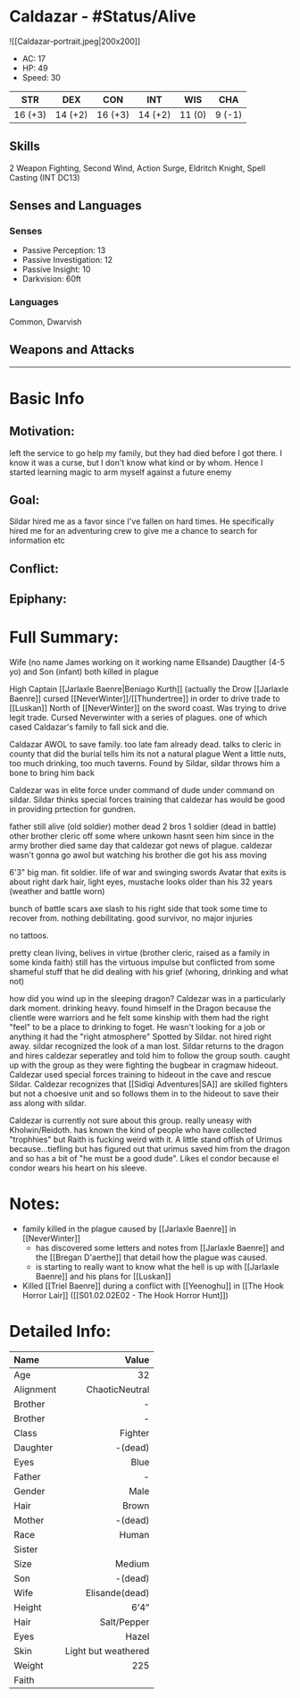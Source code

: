 # Caldazar - #Status/Alive 
![[Caldazar-portrait.jpeg|200x200]]

- AC: 17
- HP: 49
- Speed: 30 

| STR | DEX | CON | INT | WIS | CHA|
| ---- | ---- | ---- | ---- | ---- | ---- |
16 (+3)|14 (+2)|16 (+3)|14 (+2)|11 (0)|9 (-1)

## Skills
2 Weapon Fighting, Second Wind, Action Surge, Eldritch Knight, Spell Casting (INT DC13)

## Senses and Languages
### Senses
- Passive Perception: 13
- Passive Investigation: 12
- Passive Insight: 10
- Darkvision: 60ft

### Languages
Common, Dwarvish

## Weapons and Attacks
___
# Basic Info

## Motivation: 
left the service to go help my family, but they had died before I got there. I know it was a curse, but I don't know what kind or by whom. Hence I started learning magic to arm myself against a future enemy

## Goal:
Sildar hired me as a favor since I've fallen on hard times. He specifically hired me for an adventuring crew to give me a chance to search for information etc

## Conflict:

## Epiphany:

# Full Summary:
Wife (no name James working on it working name ElIsande)
Daugther (4-5 yo) and Son (infant)
both killed in plague

High Captain [[Jarlaxle Baenre|Beniago Kurth]] (actually the Drow [[Jarlaxle Baenre]] cursed [[NeverWinter]]/[[Thundertree]] in order to drive trade to [[Luskan]] North of [[NeverWinter]] on the sword coast. Was trying to drive legit trade. Cursed Neverwinter with a series of plagues. one of which cased Caldazar's family to fall sick and die.

Caldazar AWOL to save family. too late fam already dead. talks to cleric in county that did the burial tells him its not a natural plague
Went a little nuts, too much drinking, too much taverns. Found by Sildar, sildar throws him a bone to bring him back

Caldezar was in elite force under command of dude under command on sildar. Sildar thinks special forces training that caldezar has would be good in providing prtection for gundren.

father still alive (old soldier)
mother dead
2 bros 1 soldier (dead in battle) other brother cleric off some where unkown hasnt seen him since in the army
brother died same day that caldezar got news of plague. caldezar wasn't gonna go awol but watching his brother die got his ass moving


6'3" big man. fit soldier. life of war and swinging swords
Avatar that exits is about right
dark hair, light eyes, mustache
looks older than his 32 years (weather and battle worn)

bunch of battle scars
axe slash to his right side that took some time to recover from. nothing debilitating. good survivor, no major injuries

no tattoos.

pretty clean living, belives in virtue (brother cleric, raised as a family in some kinda faith) still has the virtuous impulse but conflicted from some shameful stuff that he did dealing with his grief (whoring, drinking and what not)

how did you wind up in the sleeping dragon?
Caldezar was in a particularly dark moment. drinking heavy. found himself in the Dragon because the clientle were warriors and he felt some kinship with them had the right "feel" to be a place to drinking to foget. He wasn't looking for a job or anything
it had the "right atmosphere" Spotted by Sildar. not hired right away. sildar recognized the look of a man lost. Sildar returns to the dragon and hires caldezar seperatley and told him to follow the group south. caught up with the group as they were fighting the bugbear in cragmaw hideout. Caldezar used special forces training to hideout in the cave and rescue Sildar. Caldezar recognizes that [[Sidiqi Adventures|SA]] are skilled fighters but not a choesive unit and so follows them in to the hideout to save their ass along with sildar.

Caldezar is currently not sure about this group. really uneasy with Kholwin/Reidoth. has known the kind of people who have collected "trophhies" but Raith is fucking weird with it. A little stand offish of Urimus because...tiefling but has figured out that urimus saved him from the dragon and so has a bit of "he must be a good dude". Likes el condor because el condor wears his heart on his sleeve.

# Notes:
- family killed in the plague caused by [[Jarlaxle Baenre]] in [[NeverWinter]]
    - has discovered some letters and notes from [[Jarlaxle Baenre]] and the [[Bregan D'aerthe]] that detail how the plague was caused.
    - is starting to really want to know what the hell is up with [[Jarlaxle Baenre]] and his plans for [[Luskan]]
- Killed [[Triel Baenre]] during a conflict with [[Yeenoghu]] in [[The Hook Horror Lair]] ([[S01.02.02E02 - The Hook Horror Hunt]])

# Detailed Info:
Name|Value
:-----|-----:
Age|32
Alignment|ChaoticNeutral
Brother|-
Brother|-
Class|Fighter
Daughter|-(dead)
Eyes|Blue
Father|-
Gender|Male
Hair|Brown
Mother|-(dead)
Race|Human
Sister|
Size|Medium
Son|-(dead)
Wife|Elisande(dead)
Height|6’4”
Hair|Salt/Pepper
Eyes|Hazel
Skin|Light but weathered
Weight|225
Faith|